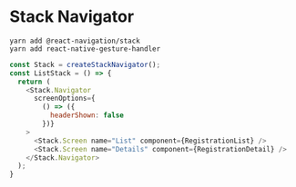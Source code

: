 # Stack Navigator

    yarn add @react-navigation/stack 
    yarn add react-native-gesture-handler
    
```javascript
const Stack = createStackNavigator();
const ListStack = () => {
  return (
    <Stack.Navigator
      screenOptions={
        () => ({
          headerShown: false
        })}
    >
      <Stack.Screen name="List" component={RegistrationList} />
      <Stack.Screen name="Details" component={RegistrationDetail} />
    </Stack.Navigator>
  );
}
```
